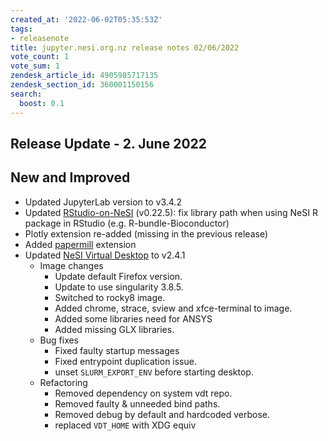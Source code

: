```yaml
---
created_at: '2022-06-02T05:35:53Z'
tags:
- releasenote
title: jupyter.nesi.org.nz release notes 02/06/2022
vote_count: 1
vote_sum: 1
zendesk_article_id: 4905985717135
zendesk_section_id: 360001150156
search:
  boost: 0.1
---
```


## Release Update - 2. June 2022

## New and Improved

- Updated JupyterLab version to v3.4.2
- Updated [RStudio-on-NeSI](RStudio_via_Jupyter_on_NeSI.md) (v0.22.5): fix library path when using NeSI R package in RStudio (e.g. R-bundle-Bioconductor)
- Plotly extension re-added (missing in the previous release)
- Added [papermill](https://pypi.org/project/papermill/) extension
- Updated [NeSI Virtual Desktop](Virtual_Desktop_via_Jupyter_on_NeSI.md) to v2.4.1
    - Image changes
        - Update default Firefox version.
        - Update to use singularity 3.8.5.
        - Switched to rocky8 image.
        - Added chrome, strace, sview and xfce-terminal to image.
        - Added some libraries need for ANSYS
        - Added missing GLX libraries.
    - Bug fixes
        - Fixed faulty startup messages
        - Fixed entrypoint duplication issue.
        - unset `SLURM_EXPORT_ENV` before starting desktop.
    - Refactoring
        - Removed dependency on system vdt repo.
        - Removed faulty & unneeded bind paths.
        - Removed debug by default and hardcoded verbose.
        - replaced `VDT_HOME` with XDG equiv
